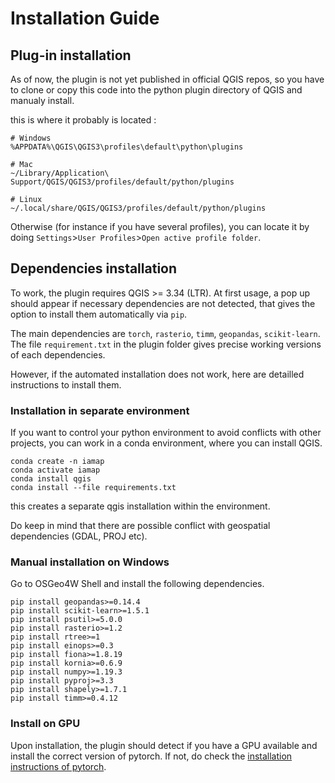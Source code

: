 # Installation Guide


## Plug-in installation

As of now, the plugin is not yet published in official QGIS repos, so you have to clone or copy this code into the python plugin directory of QGIS and manualy install.

this is where it probably is located : 

```
# Windows
%APPDATA%\QGIS\QGIS3\profiles\default\python\plugins

# Mac
~/Library/Application\ Support/QGIS/QGIS3/profiles/default/python/plugins

# Linux
~/.local/share/QGIS/QGIS3/profiles/default/python/plugins
```

Otherwise (for instance if you have several profiles), you can locate it by doing `Settings`>`User Profiles`>`Open active profile folder`.


## Dependencies installation 

To work, the plugin requires QGIS >= 3.34 (LTR). At first usage, a pop up should appear if necessary dependencies are not detected, that gives the option to install them automatically via `pip`.

The main dependencies are `torch`, `rasterio`, `timm`, `geopandas`, `scikit-learn`.
The file `requirement.txt` in the plugin folder gives precise working versions of each dependencies.

However, if the automated installation does not work, here are detailled instructions to install them.

### Installation in separate environment

If you want to control your python environment to avoid conflicts with other projects, you can work in a conda environment, where you can install QGIS.

```
conda create -n iamap
conda activate iamap
conda install qgis
conda install --file requirements.txt
```

this creates a separate qgis installation within the environment.

Do keep in mind that there are possible conflict with geospatial dependencies (GDAL, PROJ etc).


### Manual installation on Windows

Go to OSGeo4W Shell and install the following dependencies.

```
pip install geopandas>=0.14.4
pip install scikit-learn>=1.5.1
pip install psutil>=5.0.0
pip install rasterio>=1.2
pip install rtree>=1
pip install einops>=0.3
pip install fiona>=1.8.19
pip install kornia>=0.6.9
pip install numpy>=1.19.3
pip install pyproj>=3.3
pip install shapely>=1.7.1
pip install timm>=0.4.12
```

### Install on GPU

Upon installation, the plugin should detect if you have a GPU available and install the correct version of pytorch.
If not, do check the [installation instructions of pytorch](https://pytorch.org/get-started/locally/).
